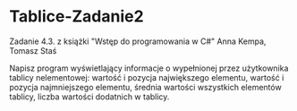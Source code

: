 # Tablice-Zadanie2
Zadanie 4.3. z książki "Wstęp do programowania w C#" Anna Kempa, Tomasz Staś

Napisz program wyświetlający informacje o wypełnionej przez użytkownika tablicy nelementowej: 
 wartość i pozycja największego elementu,  wartość i pozycja najmniejszego elementu,  średnia wartości wszystkich elementów tablicy,  liczba wartości dodatnich w tablicy. 
